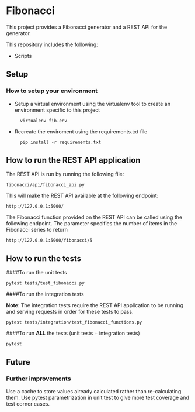 # Fibonacci
This project provides a Fibonacci generator and a REST API for the generator.

This repository includes the following:

* Scripts

## Setup
### How to setup your environment

* Setup a virtual environment using the virtualenv tool to create an environment specific to this project

	    virtualenv fib-env

* Recreate the enviroment using the requirements.txt file

        pip install -r requirements.txt

## How to run the REST API application

The REST API is run by running the following file:

    fibonacci/api/fibonacci_api.py

This will make the REST API available at the following endpoint:
    
    http://127.0.0.1:5000/ 
    
The Fibonacci function provided on the REST API can be called using the following endpoint. The parameter specifies the number of items in the Fibonacci series to return

    http://127.0.0.1:5000/fibonacci/5    
    

## How to run the tests

####To run the unit tests

    pytest tests/test_fibonacci.py

####To run the integration tests 

**Note**: The integration tests require the REST API application to be running and serving requests in order for these tests to pass.

    pytest tests/integration/test_fibonacci_functions.py

####To run **ALL** the tests (unit tests + integration tests)

    pytest

## Future
### Further improvements
Use a cache to store values already calculated rather than re-calculating them.
Use pytest parametrization in unit test to give more test coverage and test corner cases.
